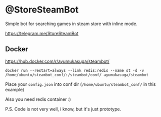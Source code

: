 # @StoreSteamBot

Simple bot for searching games in steam store with inline mode.

https://telegram.me/StoreSteamBot


## Docker

https://hub.docker.com/r/ayumukasuga/steambot/ 

```
docker run --restart=always --link redis:redis --name st -d -v /home/ubuntu/steambot_conf/:/steambot/conf/ ayumukasuga/steambot
```

Place your `config.json` into conf dir (`/home/ubuntu/steambot_conf/` in this example)

Also you need redis container :)



P.S. Code is not very well, i know, but it's just prototype.